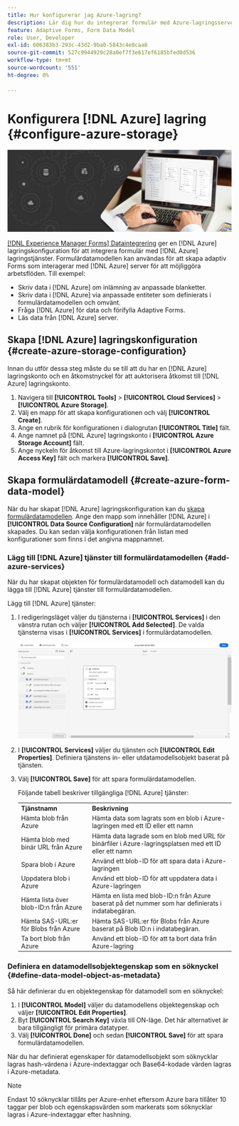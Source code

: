 ```yaml
---
title: Hur konfigurerar jag Azure-lagring?
description: Lär dig hur du integrerar formulär med Azure-lagringsservern.
feature: Adaptive Forms, Form Data Model
role: User, Developer
exl-id: 606383b3-293c-43d2-9ba0-5843c4e0caa8
source-git-commit: 527c9944929c28a0ef7f3e617ef6185bfed0d536
workflow-type: tm+mt
source-wordcount: '551'
ht-degree: 0%

---
```


# Konfigurera [!DNL Azure] lagring {#configure-azure-storage}


![dataintegrering](assets/data-integeration.png)

[[!DNL Experience Manager Forms] Dataintegrering](data-integration.md) ger en [!DNL Azure] lagringskonfiguration för att integrera formulär med [!DNL Azure] lagringstjänster. Formulärdatamodellen kan användas för att skapa adaptiv Forms som interagerar med [!DNL Azure] server för att möjliggöra arbetsflöden. Till exempel:

* Skriv data i [!DNL Azure] om inlämning av anpassade blanketter.
* Skriv data i [!DNL Azure] via anpassade entiteter som definierats i formulärdatamodellen och omvänt.
* Fråga [!DNL Azure] för data och förifylla Adaptive Forms.
* Läs data från [!DNL Azure] server.

## Skapa [!DNL Azure] lagringskonfiguration {#create-azure-storage-configuration}

Innan du utför dessa steg måste du se till att du har en [!DNL Azure] lagringskonto och en åtkomstnyckel för att auktorisera åtkomst till [!DNL Azure] lagringskonto.

1. Navigera till **[!UICONTROL Tools]** > **[!UICONTROL Cloud Services]** > **[!UICONTROL Azure Storage]**.
1. Välj en mapp för att skapa konfigurationen och välj **[!UICONTROL Create]**.
1. Ange en rubrik för konfigurationen i dialogrutan **[!UICONTROL Title]** fält.
1. Ange namnet på [!DNL Azure] lagringskonto i **[!UICONTROL Azure Storage Account]** fält.
1. Ange nyckeln för åtkomst till Azure-lagringskontot i **[!UICONTROL Azure Access Key]** fält och markera **[!UICONTROL Save]**.

## Skapa formulärdatamodell {#create-azure-form-data-model}

När du har skapat [!DNL Azure] lagringskonfiguration kan du [skapa formulärdatamodellen](create-form-data-models.md). Ange den mapp som innehåller [!DNL Azure] i **[!UICONTROL Data Source Configuration]** när formulärdatamodellen skapades. Du kan sedan välja konfigurationen från listan med konfigurationer som finns i det angivna mappnamnet.

### Lägg till [!DNL Azure] tjänster till formulärdatamodellen {#add-azure-services}

När du har skapat objekten för formulärdatamodell och datamodell kan du lägga till [!DNL Azure] tjänster till formulärdatamodellen.

Lägg till [!DNL Azure] tjänster:

1. I redigeringsläget väljer du tjänsterna i **[!UICONTROL Services]** i den vänstra rutan och väljer **[!UICONTROL Add Selected]**. De valda tjänsterna visas i **[!UICONTROL Services]** i formulärdatamodellen.

   ![Lägg till markerade tjänster](assets/select-services.png)

1. I **[!UICONTROL Services]** väljer du tjänsten och **[!UICONTROL Edit Properties]**. Definiera tjänstens in- eller utdatamodellsobjekt baserat på tjänsten.

1. Välj **[!UICONTROL Save]** för att spara formulärdatamodellen.

   Följande tabell beskriver tillgängliga [!DNL Azure] tjänster:

   <table>
    <tbody>
     <tr>
      <th><strong>Tjänstnamn</strong></th>
      <th><strong>Beskrivning</strong></th>
     </tr>
     <tr>
      <td>Hämta blob från Azure</td>
      <td>Hämta data som lagrats som en blob i Azure-lagringen med ett ID eller ett namn</td>
     </tr>
     <tr>
      <td>Hämta blob med binär URL från Azure</td>
      <td>Hämta data lagrade som en blob med URL för binärfiler i Azure-lagringsplatsen med ett ID eller ett namn</td>
     </tr>
     <tr>
      <td>Spara blob i Azure</td>
      <td>Använd ett blob-ID för att spara data i Azure-lagringen</td>
     </tr>
     <tr>
      <td>Uppdatera blob i Azure</td>
      <td>Använd ett blob-ID för att uppdatera data i Azure-lagringen</td>
     </tr>
     <tr>
      <td>Hämta lista över blob-ID:n från Azure</td>
      <td>Hämta en lista med blob-ID:n från Azure baserat på det nummer som har definierats i indatabegäran.</td>
     </tr>
     <tr>
      <td>Hämta SAS-URL:er för Blobs från Azure</td>
      <td>Hämta SAS-URL:er för Blobs från Azure baserat på Blob ID:n i indatabegäran.</td>
     </tr>
     <tr>
      <td>Ta bort blob från Azure</td>
      <td>Använd ett blob-ID för att ta bort data från Azure-lagring</td>
     </tr>
    </tbody>
   </table>

### Definiera en datamodellsobjektegenskap som en söknyckel {#define-data-model-object-as-metadata}

Så här definierar du en objektegenskap för datamodell som en söknyckel:

1. I **[!UICONTROL Model]** väljer du datamodellens objektegenskap och väljer **[!UICONTROL Edit Properties]**.
1. Byt **[!UICONTROL Search Key]** växla till ON-läge. Det här alternativet är bara tillgängligt för primära datatyper.
1. Välj **[!UICONTROL Done]** och sedan **[!UICONTROL Save]** för att spara formulärdatamodellen.

När du har definierat egenskaper för datamodellsobjekt som söknycklar lagras hash-värdena i Azure-indextaggar och Base64-kodade värden lagras i Azure-metadata.

>[!NOTE]
>
>Endast 10 söknycklar tillåts per Azure-enhet eftersom Azure bara tillåter 10 taggar per blob och egenskapsvärden som markerats som söknycklar lagras i Azure-indextaggar efter hashning.

<!--

>[!MORELIKETHIS]
>
>* [Configure data sources for AEM Forms](/help/forms/configure-data-sources.md)
>* [Integrate Microsoft Dynamics 365 and Salesforce with Adaptive Forms](/help/forms/configure-msdynamics-salesforce.md)
>  [Add Forms Portal to an AEM Sites page](/help/forms/configure-forms-portal.md)

-->